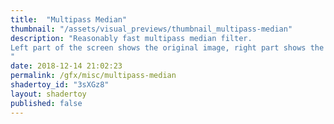 ```yaml
---
title:  "Multipass Median"
thumbnail: "/assets/visual_previews/thumbnail_multipass-median"
description: "Reasonably fast multipass median filter.
Left part of the screen shows the original image, right part shows the filtered result.
"
date: 2018-12-14 21:02:23
permalink: /gfx/misc/multipass-median
shadertoy_id: "3sXGz8" 
layout: shadertoy
published: false
---
```

